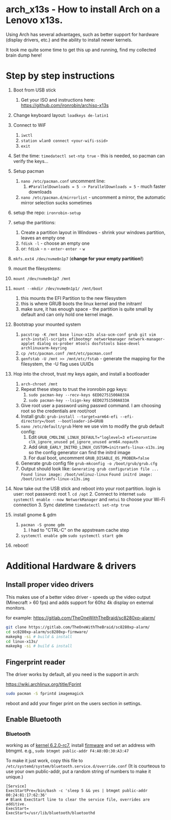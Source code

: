 # arch_x13s - How to install Arch on a Lenovo x13s. 
Using Arch has several advantages, such as better support for hardware (display drivers, etc.) and the ability to install newer kernels.

It took me quite some time to get this up and running, find my collected brain dump here!

# Step by step instructions

1. Boot from USB stick
   1. Get your ISO and instructions here: https://github.com/ironrobin/archiso-x13s
2. Change keyboard layout: `loadkeys de-latin1`
3. Connect to WiF
   1. `iwctl`
   2. `station wlan0 connect <your-wifi-ssid>`
   3. `exit`
4. Set the time: `timedatectl set-ntp true` - this is needed, so pacman can verify the keys...
5. Setup pacman
   1. `nano /etc/pacman.conf` uncomment line: 
      1. `#ParallelDownloads = 5 -> ParallelDownloads = 5` - much faster downloads 
   2. `nano /etc/pacman.d/mirrorlist` - uncomment a mirror, the automatic mirror selection sucks sometimes
6. setup the repo: `ironrobin-setup`
7. setup the partitions:
   1. Create a partition layout in Windows - shrink your windows partition, leaves an empty one
   2. `fdisk -l` - choose an empty one
   3. or: `fdisk` - `n` - `enter`- `enter `- `w`
8. `mkfs.ext4 /dev/nvme0n1p7` (**change for your empty partition!**)
9.  mount the filesystems:
   1.  `mount /dev/nvme0n1p7 /mnt`
   2.  `mount --mkdir /dev/nvme0n1p1/ /mnt/boot` 
       1.  this mounts the EFI Partition to the new filesystem 
       2.  this is where GRUB boots the linux kernel and the initram! 
       3.  make sure, it has enough space - the partition is quite small by default and can only hold one kernel image.
10. Bootstrap your mounted system 
    1.  `pacstrap -K /mnt base linux-x13s alsa-ucm-conf grub git vim arch-install-scripts efibootmgr networkmanager network-manager-applet dialog os-prober mtools dosfstools base-devel archlinuxarm-keyring`
    2.  `cp /etc/pacman.conf /mnt/etc/pacman.conf`
    3.  `genfstab -U /mnt >> /mnt/etc/fstab` - generate the mapping for the filesystem, the -U flag uses UUIDs
11. Hop into the chroot, trust my keys again, and install a bootloader
    1. `arch-chroot /mnt` 
    2. Repeat these steps to trust the ironrobin pgp keys: 
       1. `sudo pacman-key --recv-keys 6ED02751500A833A`
       2. `sudo pacman-key --lsign-key 6ED02751500A833A`
    3.  Give root user a password using passwd command. I am choosing root so the credentials are root/root
    4.   Install grub: `grub-install --target=arm64-efi --efi-directory=/boot --bootloader-id=GRUB`
    5.   `nano /etc/default/grub` Here we use vim to modify the grub default config:
         1.  Edit `GRUB_CMDLINE_LINUX_DEFAULT="loglevel=3 efi=noruntime clk_ignore_unused pd_ignore_unused arm64.nopauth`
         2.  Add `GRUB_EARLY_INITRD_LINUX_CUSTOM=initramfs-linux-x13s.img` so the config generator can find the initrd image
         3.  For dual boot, uncomment `GRUB_DISABLE_OS_PROBER=false`
     6.  Generate grub config file `grub-mkconfig -o /boot/grub/grub.cfg` 
     7.  Output should look like:
        `Generating grub configuration file ...`
        `Found linux image: /boot/vmlinuz-linux`
        `Found initrd image: /boot/initramfs-linux-x13s.img`
  
12.  Now take out the USB stick and reboot into your root partition. login is user: root password: root
    1.  `cd /opt`
    2.  Connect to internet `sudo systemctl enable --now NetworkManager` and `nmtui` to choose your Wi-Fi connection
    3.  Sync datetime `timedatectl set-ntp true`

13. install gnome & gdm
    1.  `pacman -S gnome gdm`
        1.  I had to "CTRL-C" on the appstream cache step
    2.  `systemctl enable gdm` `sudo systemctl start gdm`
14. reboot!

# Additional Hardware & drivers

## Install proper video drivers

This makes use of a better video driver - speeds up the video output (Minecraft > 60 fps) and adds support for 60hz 4k display on external monitors. 

for example: https://gitlab.com/TheOneWithTheBraid/sc8280xp-alarm/

```bash
git clone https://gitlab.com/TheOneWithTheBraid/sc8280xp-alarm/
cd sc8280xp-alarm/sc8280xp-firmware/
makepkg -si # build & install
cd linux-x13s/
makepkg -si # build & install
```


## Fingerprint reader

The driver works by default, all you need is the support in arch:

https://wiki.archlinux.org/title/Fprint

```bash
sudo pacman -S fprintd imagemagick
```

reboot and add your finger print on the users section in settings. 

## Enable Bluetooth

### Bluetooth
working as of [kernel 6.2.0-rc7](https://github.com/ironrobin/x13s-alarm/tree/trunk/linux-x13s), install [firmware](https://github.com/ironrobin/x13s-alarm/tree/trunk/x13s-firmware) and set an address with btmgmt. e.g., `sudo btmgmt public-addr F4:A8:0D:30:A3:47`

To make it just work, copy this file to `/etc/systemd/system/bluetooth.service.d/override.conf`
(It is courteous to use your own public-addr, put a random string of numbers to make it unique.)

```
[Service]
ExecStartPre=/bin/bash -c 'sleep 5 && yes | btmgmt public-addr 00:24:81:17:62:36'
# Blank ExecStart line to clear the service file, overrides are additive.
ExecStart=
ExecStart=/usr/lib/bluetooth/bluetoothd
```
